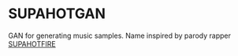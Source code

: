 # SUPAHOTGAN

GAN for generating music samples. Name inspired by parody rapper [SUPAHOTFIRE](https://www.youtube.com/watch?v=Iu90z9Akxgk)
